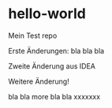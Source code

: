 # hello-world
Mein Test repo

Erste Änderungen: bla bla bla


Zweite Änderung aus IDEA

Weitere Änderung!

bla bla  more bla bla
xxxxxxx
